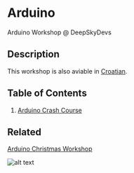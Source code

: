 # Arduino
Arduino Workshop @ DeepSkyDevs

## Description
This workshop is also aviable in [Croatian](https://github.com/marinmaslov/Arduino/tree/cro).

## Table of Contents
1.  [Arduino Crash Course](https://github.com/marinmaslov/Arduino/tree/master/crash-course)

## Related 
[Arduino Christmas Workshop](/)

![alt text](https://static.tumblr.com/e1vmzwc/Dcxpjpa0u/event.jpg)
